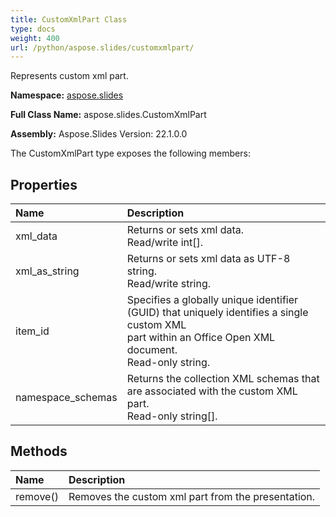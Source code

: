 ```yaml
---
title: CustomXmlPart Class
type: docs
weight: 400
url: /python/aspose.slides/customxmlpart/
---
```


Represents custom xml part.

**Namespace:** [aspose.slides](/python/aspose.slides/)

**Full Class Name:** aspose.slides.CustomXmlPart

**Assembly:**  Aspose.Slides Version: 22.1.0.0

The CustomXmlPart type exposes the following members:
## **Properties**
|**Name**|**Description**|
| :- | :- |
|xml_data|Returns or sets xml data.<br/>            Read/write int[].|
|xml_as_string|Returns or sets xml data as UTF-8 string.<br/>            Read/write string.|
|item_id|Specifies a globally unique identifier (GUID) that uniquely identifies a single custom XML <br/>            part within an Office Open XML document.<br/>            Read-only string.|
|namespace_schemas|Returns the collection XML schemas that are associated with the custom XML part.<br/>            Read-only string[].|
## **Methods**
|**Name**|**Description**|
| :- | :- |
|remove()|Removes the custom xml part from the presentation.|

